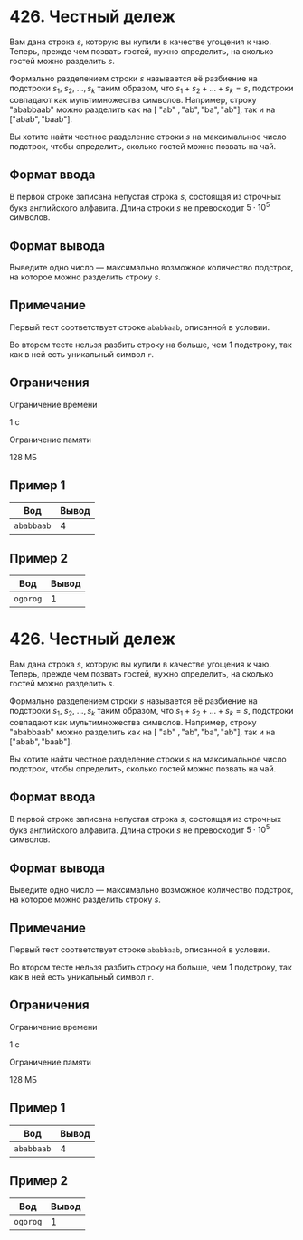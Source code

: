 # 426. Честный дележ

Вам дана строка $s$, которую вы купили в качестве угощения к чаю. Теперь, прежде чем позвать гостей, нужно определить, на сколько гостей можно разделить $s$.

Формально разделением строки $s$ называется её разбиение на подстроки $s_1,\ s_2,\ \ldots, s_k$ таким образом, что $s_1 + s_2 + \ldots + s_k = s$, подстроки совпадают как мультимножества символов. Например, строку $\text{"ababbaab"}$ можно разделить как на $[\text{ "ab" }, \text{"ab"}, \text{"ba"}, \text{"ab"}]$, так и на $[\text{"abab"}, \text{"baab"}]$.

Вы хотите найти честное разделение строки $s$ на максимальное число подстрок, чтобы определить, сколько гостей можно позвать на чай.

## Формат ввода

В первой строке записана непустая строка $s$, состоящая из строчных букв английского алфавита. Длина строки $s$ не превосходит $5\cdot10^5$ символов.

## Формат вывода

Выведите одно число — максимально возможное количество подстрок, на которое можно разделить строку $s$.

## Примечание

Первый тест соответствует строке `ababbaab`, описанной в условии.

Во втором тесте нельзя разбить строку на больше, чем 1 подстроку, так как в ней есть уникальный символ `r`.

## Ограничения

Ограничение времени

1 с

Ограничение памяти

128 МБ

## Пример 1

| Вод        | Вывод |
|------------|-------|
| `ababbaab` | 4     |

## Пример 2

| Вод      | Вывод |
|----------|-------|
| `ogorog` | 1     |
# 426. Честный дележ

Вам дана строка $s$, которую вы купили в качестве угощения к чаю. Теперь, прежде чем позвать гостей, нужно определить, на сколько гостей можно разделить $s$.

Формально разделением строки $s$ называется её разбиение на подстроки $s_1,\ s_2,\ \ldots, s_k$ таким образом, что $s_1 + s_2 + \ldots + s_k = s$, подстроки совпадают как мультимножества символов. Например, строку $\text{"ababbaab"}$ можно разделить как на $[\text{ "ab" }, \text{"ab"}, \text{"ba"}, \text{"ab"}]$, так и на $[\text{"abab"}, \text{"baab"}]$.

Вы хотите найти честное разделение строки $s$ на максимальное число подстрок, чтобы определить, сколько гостей можно позвать на чай.

## Формат ввода

В первой строке записана непустая строка $s$, состоящая из строчных букв английского алфавита. Длина строки $s$ не превосходит $5\cdot10^5$ символов.

## Формат вывода

Выведите одно число — максимально возможное количество подстрок, на которое можно разделить строку $s$.

## Примечание

Первый тест соответствует строке `ababbaab`, описанной в условии.

Во втором тесте нельзя разбить строку на больше, чем 1 подстроку, так как в ней есть уникальный символ `r`.

## Ограничения

Ограничение времени

1 с

Ограничение памяти

128 МБ

## Пример 1

| Вод        | Вывод |
|------------|-------|
| `ababbaab` | 4     |

## Пример 2

| Вод      | Вывод |
|----------|-------|
| `ogorog` | 1     |
